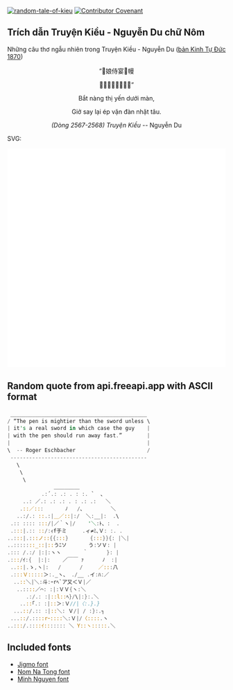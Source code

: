 [![random-tale-of-kieu](https://github.com/huuquyet/random-tale-of-kieu/actions/workflows/random-tale-of-kieu.yml/badge.svg)](https://github.com/huuquyet/random-tale-of-kieu/actions/workflows/random-tale-of-kieu.yml)
[![Contributor Covenant](https://img.shields.io/badge/Contributor%20Covenant-2.1-4baaaa.svg)](.github/CODE_OF_CONDUCT.md "Contributor Covenant 2.1")

## Trích dẫn Truyện Kiều - Nguyễn Du chữ Nôm

Những câu thơ ngẫu nhiên trong Truyện Kiều - Nguyễn Du ([bản Kinh Tự Đức 1870](https://vi.wikisource.org/wiki/Truy%E1%BB%87n_Ki%E1%BB%81u_(b%E1%BA%A3n_Kinh_T%E1%BB%B1_%C4%90%E1%BB%A9c_1870)))

<div align="center">
<!-- START_KIEU -->
      <p class="nom">“󰈫娘侍宴󰡎幔</p>
      <p class="nom">𢷣醝吏押紊彈日奏”</p>
      <p class="quocngu">Bắt nàng thị yến dưới màn,</p>
      <p class="quocngu">Giở say lại ép vặn đàn nhặt tâu.</p>
      <p class="author"><i>(Dòng 2567-2568) Truyện Kiều</i> -- Nguyễn Du</p>
<!-- END_KIEU -->
</div>

SVG:

<div align="center">
  <img src="./assets/random-kieu.svg" alt="The Tale of Kieu - Nguyen Du">
</div>

## Random quote from api.freeapi.app with ASCII format

<!-- START_QUOTE -->
```rust
 ____________________________________________
/ “The pen is mightier than the sword unless \
| it's a real sword in which case the guy    |
| with the pen should run away fast.”        |
|                                            |
\  -- Roger Eschbacher                       /
 --------------------------------------------
   \
    \
     \
               ＿＿＿＿＿
           .:´.: .: . : :. `  、
     ..: ／.: .: .: . : .: .:   ＼
    .::／:::       ﾉ   /､         ＼
   ..:/.: ::.:|＿／::|:/  ＼:__|:  .\
 .:: :::: :::/|／｀ヽ|/    '＼:ﾄ、:  .
 .:::|.:: ::/:ｨf于ミ     .ィ≠ﾐ､Ｖ: :. .
..:::|.:::ノ::{{:::}       {:::}}{: |＼|
..:::::::_::|::うﾆソ       う:ソＶ: |
.::: /.:/ |:|:ヽヽ       ｀      }: |
.:::/ｲ:{  |:|:    ／￣￣ ｧ      ﾉ  :|
 ..::|.ゝ,ヽ|:   /      /     ／:::八
 .:::Ｖ:::::＞:._ヽ、 ./__ .イ:ﾊ:／
  ..::＼|＼:斗:ｰrﾍ`ア又＜Ｖ|／
   ..::::／⌒: :|:ＶＶ{ヽ:＼
      .:/.: :|::l::ﾍ}/\|:}:.＼
    ..::｢.: :|::＞:Ｖ//|〈:.}.}
  ...::/.:: :|::＼: Ｖ/| / :}:.┐
 ...::/.::::rｰ::::＼:Ｖ|/〈::::.ヽ
..:::/.::::ｲ::::::: ＼ Y::ヽ:::::.＼ 
```
<!-- END_QUOTE -->

## Included fonts

- [Jigmo font](https://github.com/kamichikoichi/jigmo)
- [Nom Na Tong font](https://github.com/nomfoundation/font)
- [Minh Nguyen font](https://github.com/TKYKmori/Minh-Nguyen)
